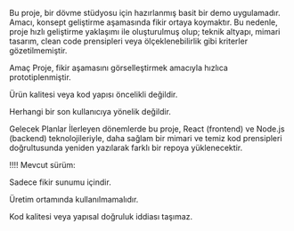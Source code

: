 Bu proje, bir dövme stüdyosu için hazırlanmış basit bir demo uygulamadır. Amacı, konsept geliştirme aşamasında fikir ortaya koymaktır. Bu nedenle, proje hızlı geliştirme yaklaşımı ile oluşturulmuş olup; teknik altyapı, mimari tasarım, clean code prensipleri veya ölçeklenebilirlik gibi kriterler gözetilmemiştir.

Amaç
Proje, fikir aşamasını görselleştirmek amacıyla hızlıca prototiplenmiştir.

Ürün kalitesi veya kod yapısı öncelikli değildir.

Herhangi bir son kullanıcıya yönelik değildir.

Gelecek Planlar
İlerleyen dönemlerde bu proje, React (frontend) ve Node.js (backend) teknolojileriyle, daha sağlam bir mimari ve temiz kod prensipleri doğrultusunda yeniden yazılarak farklı bir repoya yüklenecektir.

!!!!
Mevcut sürüm:

Sadece fikir sunumu içindir.

Üretim ortamında kullanılmamalıdır.

Kod kalitesi veya yapısal doğruluk iddiası taşımaz.
